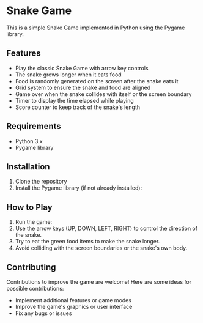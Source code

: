 # Snake Game

This is a simple Snake Game implemented in Python using the Pygame library.

## Features

- Play the classic Snake Game with arrow key controls
- The snake grows longer when it eats food
- Food is randomly generated on the screen after the snake eats it
- Grid system to ensure the snake and food are aligned
- Game over when the snake collides with itself or the screen boundary
- Timer to display the time elapsed while playing
- Score counter to keep track of the snake's length

## Requirements

- Python 3.x
- Pygame library

## Installation

1. Clone the repository
2. Install the Pygame library (if not already installed):

## How to Play

1. Run the game:
2. Use the arrow keys (UP, DOWN, LEFT, RIGHT) to control the direction of the snake.
3. Try to eat the green food items to make the snake longer.
4. Avoid colliding with the screen boundaries or the snake's own body.

## Contributing

Contributions to improve the game are welcome! Here are some ideas for possible contributions:

- Implement additional features or game modes
- Improve the game's graphics or user interface
- Fix any bugs or issues







